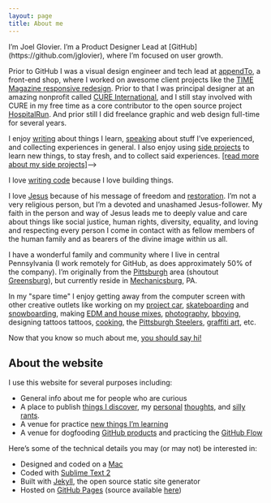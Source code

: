 ```yaml
---
layout: page
title: About me
---
```


<p class="lead" markdown="1">I’m Joel Glovier. I’m a Product Designer Lead at [GitHub](https://github.com/jglovier), where I’m focused on user growth.</p>

Prior to GitHub I was a visual design engineer and tech lead at [appendTo](http://appendto.com/), a front-end shop, where I worked on awesome client projects like the [TIME Magazine responsive redesign](http://appendto.com/case-study/responsive-design-time-com). Prior to that I was principal designer at an amazing nonprofit called [CURE International](http://cure.org/), and I still stay involved with CURE in my free time as a core contributor to the open source project [HospitalRun](http://hospitalrun.io/). And prior still I did freelance graphic and web design full-time for several years. <!---<a href="#background" class="more-link">[read more about my background]</a>-->

I enjoy [writing](/writing/) about things I learn, [speaking](https://lanyrd.com/profile/jglovier/) about stuff I’ve experienced, and collecting experiences in general. I also enjoy using [side projects](http://www.devte.es/) to learn new things, to stay fresh, and to collect said experiences. <a href="#side-projects" class="more-link">[read more about my side projects]</a>-->

I love [writing code](https://github.com/jglovier?tab=repositories) because I love building things.

I love [Jesus](http://joelglovier.com/writing/brokenness-and-restoration/) because of his message of freedom and [restoration](/writing/brokenness-and-restoration/). I’m not a very religious person, but I’m a devoted and unashamed Jesus-follower. My faith in the person and way of Jesus leads me to deeply value and care about things like social justice, human rights, diversity, equality, and loving and respecting every person I come in contact with as fellow members of the human family and as bearers of the divine image within us all.

I have a wonderful family and community where I live in central Pennsylvania (I work remotely for GitHub, as does approximately 50% of the company). I’m originally from the [Pittsburgh](http://en.wikipedia.org/wiki/Pittsburgh) area (shoutout [Greensburg](http://en.wikipedia.org/wiki/Greensburg,_Pennsylvania)), but currently reside in [Mechanicsburg](http://en.wikipedia.org/wiki/Mechanicsburg,_Pennsylvania), PA.

In my "spare time" I enjoy getting away from the computer screen with other creative outlets like working on my [project car](https://github.com/jglovier/project-car), [skateboarding](/post-images/kgrind.jpg) and [snowboarding](/post-images/boyceparkrail.jpg), making [EDM and house mixes](https://soundcloud.com/joelglovier), [photography](http://www.flickr.com/photos/jglovier/), [bboying](/post-images/bboy-jag.jpg), designing tattoos tattoos, [cooking](http://joelglovier.com/writing/food/), the [Pittsburgh Steelers](http://www.steelers.com/), [graffiti art](http://www.youtube.com/watch?v=Pv-Do30-P8A), etc.

Now that you know so much about me, [you should say hi!](http://twitter.com/home?status=@jglovier%20Hi%20Joel!)

## About the website

I use this website for several purposes including:

- General info about me for people who are curious
- A place to publish [things I discover](/writing/code/), my [personal](/writing/faith/) [thoughts](/writing/life/), and [silly](/writing/marketing/) [rants](/writing/business/).
- A venue for practice [new things I’m learning](https://github.com/jglovier/jglovier.github.io/pull/25)
- A venue for dogfooding [GitHub products](http://joelglovier.com/redesigning-and-rebuilding/) and practicing the [GitHub Flow](https://github.com/blog/1557-github-flow-in-the-browser)

Here’s some of the technical details you may (or may not) be interested in:

- Designed and coded on a [Mac](http://www.apple.com/macbook-pro/features-retina/)
- Coded with [Sublime Text 2](http://www.sublimetext.com/2)
- Built with [Jekyll](http://jekyllrb.com/), the open source static site generator
- Hosted on [GitHub Pages](http://pages.github.com/) (source available [here](https://github.com/jglovier/jglovier.github.io))
